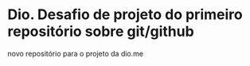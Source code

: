 # Dio. Desafio de projeto do primeiro repositório sobre git/github
novo repositório para o projeto da dio.me
